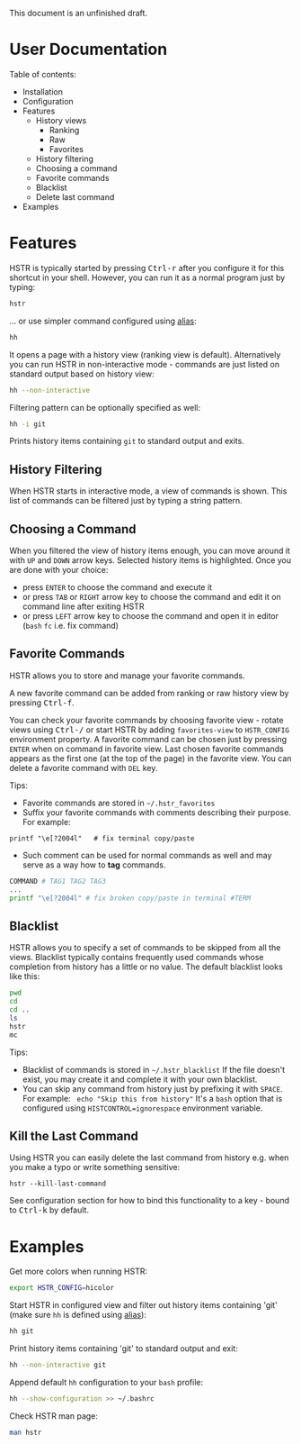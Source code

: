 This document is an unfinished draft.

# User Documentation
Table of contents:

* Installation
* Configuration
* Features
    * History views
        * Ranking
        * Raw
        * Favorites
    * History filtering
    * Choosing a command
    * Favorite commands
    * Blacklist
    * Delete last command
* Examples
  
# Features
HSTR is typically started by pressing <kbd>Ctrl-r</kbd> after
you configure it for this shortcut in your shell. However,
you can run it as a normal program just by typing:

```bash
hstr
```

... or use simpler command configured using [alias](../CONFIGURATION.md#alias):

```bash
hh
```

It opens a page with a history view (ranking view is default).
Alternatively you can run HSTR in non-interactive mode - 
commands are just listed on standard output based on history
view:

```bash
hh --non-interactive
```

Filtering pattern can be optionally specified as well:

```bash
hh -i git
```

Prints history items containing `git` to standard output and
exits.

## History Filtering
When HSTR starts in interactive mode, a view of commands
is shown. This list of commands can be filtered just by typing
a string pattern.


## Choosing a Command
When you filtered the view of history items enough, you can
move around it with `UP` and `DOWN` arrow keys. Selected history
items is highlighted. Once you are done with your choice:

* press `ENTER` to choose the command and execute it
* or press `TAB` or `RIGHT` arrow key to choose the command and edit it on command line after exiting HSTR
* or press `LEFT` arrow key to choose the command and open it in editor (`bash` `fc` i.e. fix command)


## Favorite Commands
HSTR allows you to store and manage your favorite 
commands. 

A new favorite command can be added from
ranking or raw history view by pressing <kbd>Ctrl-f</kbd>.

You can check your favorite commands by choosing 
favorite view - rotate views using <kbd>Ctrl-/</kbd> or start
HSTR by adding `favorites-view` to `HSTR_CONFIG` environment
property. A favorite command can be chosen just
by pressing `ENTER` when on command in favorite view.
Last chosen favorite commands appears as the first
one (at the top of the page) in the favorite view.
You can delete a favorite command with `DEL` key.

Tips:

* Favorite commands are stored in `~/.hstr_favorites`
* Suffix your favorite commands with comments
  describing their purpose. For example:

```
printf "\e[?2004l"   # fix terminal copy/paste
```

* Such comment can be used for normal commands
  as well and may serve as a way how to **tag**
  commands.

```bash
COMMAND # TAG1 TAG2 TAG3
...
printf "\e[?2004l" # fix broken copy/paste in terminal #TERM
```
## Blacklist
HSTR allows you to specify a set of commands to be
skipped from all the views. Blacklist typically contains
frequently used commands whose completion from history 
has a little or no value. The default blacklist looks 
like this:

```bash
pwd
cd
cd ..
ls
hstr
mc
```

Tips:

* Blacklist of commands is stored in `~/.hstr_blacklist`
  If the file doesn't exist, you may create it and complete
  it with your own blacklist.
* You can skip any command from history just by
  prefixing it with `SPACE`. For example:
  ` echo "Skip this from history"` It's a `bash`
  option that is configured using 
  `HISTCONTROL=ignorespace` environment variable.


## Kill the Last Command
Using HSTR you can easily delete the last command from history
e.g. when you make a typo or write something sensitive:

```
hstr --kill-last-command
```

See configuration section for how to bind this functionality to
a key - bound to <kbd>Ctrl-k</kbd> by default.


# Examples
Get more colors when running HSTR:

```bash
export HSTR_CONFIG=hicolor
```

Start HSTR in configured view and filter out history items 
containing 'git' (make sure `hh` is defined using 
[alias](../CONFIGURATION.md#alias)):

```bash
hh git
```

Print history items containing 'git' to standard output and exit:

```bash
hh --non-interactive git
```

Append  default `hh` configuration to your `bash` profile:

```bash
hh --show-configuration >> ~/.bashrc
```

Check HSTR man page:

```bash
man hstr
```
